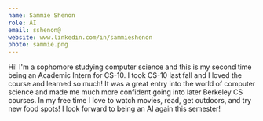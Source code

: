 ```yaml
---
name: Sammie Shenon
role: AI
email: sshenon@
website: www.linkedin.com/in/sammieshenon
photo: sammie.png
---
```

Hi! I'm a sophomore studying computer science and this is my second time being an Academic Intern for CS-10. I took CS-10 last fall and I loved the course and learned so much! It was a great entry into the world of computer science and made me much more confident going into later Berkeley CS courses. In my free time I love to watch movies, read, get outdoors, and try new food spots! I look forward to being an AI again this semester!
